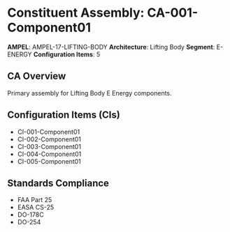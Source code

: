# Constituent Assembly: CA-001-Component01

**AMPEL**: AMPEL-17-LIFTING-BODY
**Architecture**: Lifting Body
**Segment**: E-ENERGY
**Configuration Items**: 5

## CA Overview
Primary assembly for Lifting Body E Energy components.

## Configuration Items (CIs)
- CI-001-Component01
- CI-002-Component01
- CI-003-Component01
- CI-004-Component01
- CI-005-Component01

## Standards Compliance
- FAA Part 25
- EASA CS-25
- DO-178C
- DO-254

